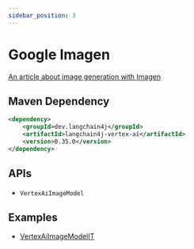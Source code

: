 ```yaml
---
sidebar_position: 3
---
```


# Google Imagen

[An article about image generation with Imagen](https://glaforge.dev/posts/2024/02/01/image-generation-with-imagen-and-langchain4j/)


## Maven Dependency

```xml
<dependency>
    <groupId>dev.langchain4j</groupId>
    <artifactId>langchain4j-vertex-ai</artifactId>
    <version>0.35.0</version>
</dependency>
```


## APIs

- `VertexAiImageModel`


## Examples

- [VertexAiImageModelIT](https://github.com/langchain4j/langchain4j/blob/main/langchain4j-vertex-ai/src/test/java/dev/langchain4j/model/vertexai/VertexAiImageModelIT.java)
